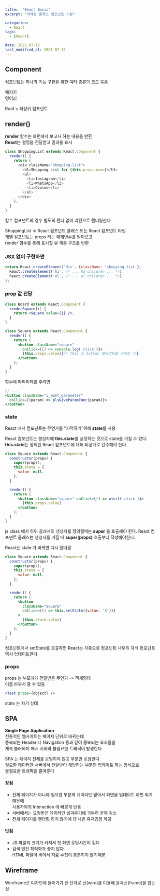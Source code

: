 ```yaml
---
title:  "React Basic"
excerpt: "리액트 클래스 컴포넌트 기본"

categories:
  - React
tags:
  - [React]

date: 2021-07-15
last_modified_at: 2021-07-15
---
```


## Component

컴포넌트는 하나의 기능 구현을 위한 여러 종류의 코드 묶음  
  
패키지  
덩어리  
  
Root = 최상위 컴포넌트  

## render()

**render** 함수는 화면에서 보고자 하는 내용을 반환  
**React**는 설명을 전달받고 결과를 표시

```js
class ShoppingList extends React.Component {
  render() {
    return (
      <div className="shopping-list">
        <h1>Shopping List for {this.props.name}</h1>
        <ul>
          <li>Instagram</li>
          <li>WhatsApp</li>
          <li>Oculus</li>
        </ul>
      </div>
    );
  }
}
```
함수 컴포넌트의 경우 별도의 렌더 없이 리턴으로 렌더링한다


ShoppingList => React 컴포넌트 클래스 또는 React 컴포넌트 타입  
개별 컴포넌트는 props 라는 매개변수를 받아오고  
render 함수를 통해 표시할 뷰 계층 구조를 반환  

### JSX 없이 구현하면
```jsx
return React.createElement('div', {className: 'shopping-list'},
  React.createElement('h1', /* ... h1 children ... */),
  React.createElement('ul', /* ... ul children ... */)
);
```

### prop 값 전달
```jsx
class Board extends React.Component {
  renderSquare(i) {
    return <Square value={i} />;
  }
}

class Square extends React.Component {
  render() {
    return (
      <button className="square" 
        onClick={() => console.log('click')}>
        {this.props.value}{/* this 는 button 엘리먼트를 가리킴 */}
      </button>
    );
  }
}
```
  
함수에 파라미터를 주려면  
  
```jsx
// ...
<button className="i_want_parameter" 
  onClick={(param) => plsGiveParamFunc(param)}>
</button>
```
  
### state
React 에서 컴포넌트는 무언가를 “기억하기”위해 **state**를 사용

React 컴포넌트는 생성자에 **this.state**를 설정하는 것으로 state를 가질 수 있다.  
**this.state**는 정의된 React 컴포넌트에 대해 비공개로 간주해야 한다.  

```jsx
class Square extends React.Component {
  constructor(props) {
    super(props);
    this.state = {
      value: null,
    };
  }

  render() {
    return (
      <button className="square" onClick={() => alert('click')}>
        {this.props.value}
      </button>
    );
  }
}
```

js class 에서 하위 클래서의 생성자를 정의할때는 **super** 를 호출해야 한다.
React 컴포넌트 클래스는 생성자를 가질 때 **super(props)** 호출부터 작성해야한다.

React는 state 가 바뀌면 다시 렌더링
```jsx
class Square extends React.Component {
  constructor(props) {
    super(props);
    this.state = {
      value: null,
    };
  }

  render() {
    return (
      <button
        className="square"
        onClick={() => this.setState({value: 'X'})}
      >
        {this.state.value}
      </button>
    );
  }
}
```
컴포넌트에서 setState를 호출하면 React는 자동으로 컴포넌트 내부의 자식 컴포넌트 역시 업데이트한다.

### props
props 는 부모에게 전달받은 무언가 -> 객체형태  
이름 바꿔서 줄 수 있음  
```jsx
<Test props={object} />
```
state 는 자기 상태

## SPA

**Single Page Application**  
전통적인 웹사이트는 페이지 단위로 바뀌는데  
중복되는 Header 나 Navigation 등과 같이 중복되는 요소들을  
계속 불러와야 해서 서버와 불필요한 트래픽이 발생한다  

SPA 는 페이지 전체를 로딩하지 않고 부분만 로딩한다  
필요한 데이터만 서버에서 전달받아 해당하는 부분만 업데이트 하는 방식으로  
불필요한 트래픽을 줄여준다  

#### 장점
- 전체 페이지가 아니라 필요한 부분의 데이터만 받아서 화면을 업데이트 하면 되기 때문에  
  사용자와의 Interaction 에 빠르게 반응
- 서버에서는 요청받은 데이터만 넘겨주기에 과부하 문제 감소
- 전체 페이지를 렌더링 하지 않기에 더 나은 유저경험 제공

#### 단점
- JS 파일의 크기가 커져서 첫 화면 로딩시간이 길다
- 검색 엔진 최적화가 좋지 않다.  
  HTML 파일이 비어서 자료 수집이 충분하지 않기때문

## Wireframe

Wireframe은 디자인에 들어가기 전 단계로 선(wire)를 이용해 윤곽선(frame)을 잡는 것